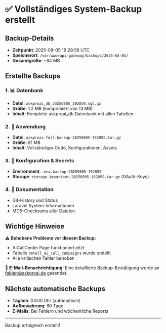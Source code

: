 # ✅ Vollständiges System-Backup erstellt

## Backup-Details
- **Zeitpunkt**: 2025-08-05 19:28:59 UTC
- **Speicherort**: `/var/www/api-gateway/backups/2025-08-05/`
- **Gesamtgröße**: ~84 MB

## Erstellte Backups

### 1. 📊 Datenbank
- **Datei**: `askproai_db_20250805_192859.sql.gz`
- **Größe**: 1.2 MB (komprimiert von 13 MB)
- **Inhalt**: Komplette askproai_db Datenbank mit allen Tabellen

### 2. 💾 Anwendung
- **Datei**: `askproai-full-backup-20250805-192859.tar.gz`
- **Größe**: 81 MB
- **Inhalt**: Vollständiger Code, Konfigurationen, Assets

### 3. 🔐 Konfiguration & Secrets
- **Environment**: `.env.backup-20250805-192859`
- **Storage**: `storage-important-20250805-192859.tar.gz` (OAuth-Keys)

### 4. 📝 Dokumentation
- Git-History und Status
- Laravel System-Informationen
- MD5-Checksums aller Dateien

## Wichtige Hinweise

⚠️ **Behobene Probleme vor diesem Backup:**
- AICallCenter Page funktioniert jetzt
- Tabelle `retell_ai_call_campaigns` wurde erstellt
- Alle kritischen Fehler behoben

📧 **E-Mail-Benachrichtigung**: 
Eine detaillierte Backup-Bestätigung wurde an fabian@askproai.de gesendet.

## Nächste automatische Backups
- **Täglich**: 03:00 Uhr (automatisch)
- **Aufbewahrung**: 60 Tage
- **E-Mails**: Bei Fehlern und wöchentliche Reports

---
Backup erfolgreich erstellt!